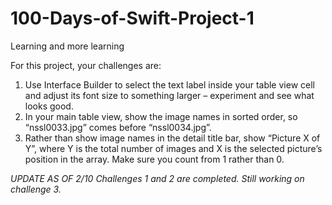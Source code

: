 # 100-Days-of-Swift-Project-1
Learning and more learning

For this project, your challenges are:

1. Use Interface Builder to select the text label inside your table view cell and adjust its font size to something larger – experiment and see what looks good.
2. In your main table view, show the image names in sorted order, so “nssl0033.jpg” comes before “nssl0034.jpg”.
3. Rather than show image names in the detail title bar, show “Picture X of Y”, where Y is the total number of images and X is the selected picture’s position in the array. Make sure you count from 1 rather than 0.

*UPDATE AS OF 2/10*
*Challenges 1 and 2 are completed. Still working on challenge 3.*
